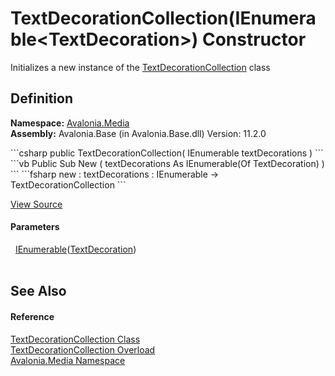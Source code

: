 # TextDecorationCollection(IEnumerable&lt;TextDecoration&gt;) Constructor


Initializes a new instance of the <a href="T_Avalonia_Media_TextDecorationCollection">TextDecorationCollection</a> class



## Definition
**Namespace:** <a href="N_Avalonia_Media">Avalonia.Media</a>  
**Assembly:** Avalonia.Base (in Avalonia.Base.dll) Version: 11.2.0

<Tabs groupId="api-code-preview">
<TabItem value="csharp" label="C#">
```csharp
public TextDecorationCollection(
	IEnumerable<TextDecoration> textDecorations
)
```
</TabItem>
<TabItem value="vb" label="VB">
```vb
Public Sub New ( 
	textDecorations As IEnumerable(Of TextDecoration)
)
```
</TabItem>
<TabItem value="fsharp" label="F#">
```fsharp
new : 
        textDecorations : IEnumerable<TextDecoration> -> TextDecorationCollection
```
</TabItem>
</Tabs>



<a href="https://github.com/AvaloniaUI/Avalonia/tree/master/src/Avalonia.Base/Media/TextDecorationCollection.cs#L18" title="View the source code">View Source</a>



#### Parameters
<dl><dt>  <a href="https://learn.microsoft.com/dotnet/api/system.collections.generic.ienumerable-1" target="_blank" rel="noopener noreferrer">IEnumerable</a>(<a href="T_Avalonia_Media_TextDecoration">TextDecoration</a>)</dt><dd> </dd></dl>

## See Also


#### Reference
<a href="T_Avalonia_Media_TextDecorationCollection">TextDecorationCollection Class</a>  
<a href="Overload_Avalonia_Media_TextDecorationCollection__ctor">TextDecorationCollection Overload</a>  
<a href="N_Avalonia_Media">Avalonia.Media Namespace</a>  

